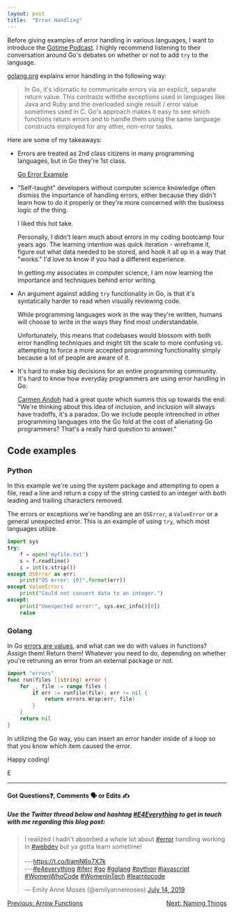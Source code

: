 ```yaml
---
layout: post
title:  "Error Handling"
---
```


Before giving examples of error handling in various languages, I want to introduce the [Gotime Podcast][gotime]. I highly recommend listening to their conversation around Go's debates on whether or not to add `try` to the language.

[golang.org][golang-org] explains error handling in the following way:

> In Go, it's idiomatic to communicate errors via an explicit, separate return value. 
> This contrasts withthe exceptions used in languages like Java and Ruby and the overloaded single result / error value sometimes used in C. 
> Go's approach makes it easy to see which functions return errors and to handle them using the same language constructs employed for any other, non-error tasks.

Here are some of my takeaways:

* Errors are treated as 2nd class citizens in many programming languages, but in Go they're 1st class.

    [Go Error Example](https://play.golang.org/p/mP_ZR1qjUvA)

* "Self-taught" developers without computer science knowledge often dismiss the importance of handling errors, either because they didn't learn how to do it properly or they're more concerned with the business logic of the thing.

    I liked this hot take.

    Personally, I didn't learn much about errors in my coding bootcamp four years ago. The learning intention was quick iteration - wireframe it, figure out what data needed to be stored, and hook it all up in a way that "works." I'd love to know if you had a different experience.

    In getting my associates in computer science, I am now learning the importance and techniques behind error writing.

* An argument against adding `try` functionality in Go, is that it's syntatically harder to read when visually reviewing code. 

    While programming languages work in the way they're written, humans will choose to write in the ways they find most understandable.  

    Unfortunately, this means that codebases would blossom with both error handling techniques and might tilt the scale to more confusing vs. attempting to force a more accepted programming functionality simply because a lot of people are aware of it.

* It's hard to make big decisions for an entire programming community. It's hard to know how everyday programmers are using error handling in Go. 

    [Carmen Andoh](https://twitter.com/carmatrocity) had a great quote which summs this up towards the end: "We're thinking about this idea of inclusion, and inclusion will always have tradoffs, it's a paradox. Do we include people intrenched in other programming languages into the Go fold at the cost of alienating Go programmers? That's a really hard question to answer."

## Code examples

### Python

In this example we're using the system package and attempting to open a file, read a line and return a copy of the string casted to an integer with both leading and trailing characters removed.

The errors or exceptions we're handling are an `OSError`, a `ValueError` or a general unexpected error. This is an example of using `try`, which most languages utilize.

```python
import sys
try:
    f = open('myfile.txt')
    s = f.readline()
    i = int(s.strip())
except OSError as err:
    print("OS error: {0}".format(err))
except ValueError:
    print("Could not convert data to an integer.")
except:
    print("Unexpected error:", sys.exc_info()[0])
    raise
```

### Golang

In Go [errors are values][err-go], and what can we do with values in functions? Assign them! Return them! Whatever you need to do, depending on whether you're retruning an error from an external package or not.

```go
import "errors"
func run(files []string) error {
    for _, file := range files {
        if err := runfile(file); err != nil {
            return errors.Wrap(err, file)
        }
    }
    return nil
}
```

In utilizing the Go way, you can insert an error hander inside of a loop so that you know which item caused the error.

Happy coding!

E
<hr>
<h4>Got Questions❓, Comments 🗣 or Edits ✍</h4>
<h5>Use the Twitter thread below and hashtag <a href="https://twitter.com/hashtag/e4everything?f=tweets&vertical=default&lang=en" target="_blank">#E4Everything</a> to get in touch with me regarding this blog post:</h5>

<blockquote class="twitter-tweet" data-lang="en"><p lang="en" dir="ltr">I realized I hadn&#39;t absorbed a whole lot about <a href="https://twitter.com/hashtag/error?src=hash&amp;ref_src=twsrc%5Etfw">#error</a> handling working in <a href="https://twitter.com/hashtag/webdev?src=hash&amp;ref_src=twsrc%5Etfw">#webdev</a> but ya gotta learn sometime!<br><br>---<a href="https://t.co/bamN6o7X7k">https://t.co/bamN6o7X7k</a><br>---<a href="https://twitter.com/hashtag/e4everything?src=hash&amp;ref_src=twsrc%5Etfw">#e4everything</a> <a href="https://twitter.com/hashtag/iferr?src=hash&amp;ref_src=twsrc%5Etfw">#iferr</a> <a href="https://twitter.com/hashtag/go?src=hash&amp;ref_src=twsrc%5Etfw">#go</a> <a href="https://twitter.com/hashtag/golang?src=hash&amp;ref_src=twsrc%5Etfw">#golang</a> <a href="https://twitter.com/hashtag/python?src=hash&amp;ref_src=twsrc%5Etfw">#python</a> <a href="https://twitter.com/hashtag/javascript?src=hash&amp;ref_src=twsrc%5Etfw">#javascript</a> <a href="https://twitter.com/hashtag/WomenWhoCode?src=hash&amp;ref_src=twsrc%5Etfw">#WomenWhoCode</a> <a href="https://twitter.com/hashtag/WomenInTech?src=hash&amp;ref_src=twsrc%5Etfw">#WomenInTech</a> <a href="https://twitter.com/hashtag/learntocode?src=hash&amp;ref_src=twsrc%5Etfw">#learntocode</a></p>&mdash; Emily Anne Moses (@emilyannemoses) <a href="https://twitter.com/emilyannemoses/status/1150358275809894400?ref_src=twsrc%5Etfw">July 14, 2019</a></blockquote>
<script async src="https://platform.twitter.com/widgets.js" charset="utf-8"></script>

<span><a href="https://eamoses.github.io/blog/2019/07/05/arrow-function.html" style="float:left;">Previous: Arrow Functions</a><a href="https://eamoses.github.io/blog/2019/07/15/naming.html" style="float:right;">Next: Naming Things</a></span>

[gotime]: https://changelog.com/gotime/91
[err-go]: https://blog.golang.org/errors-are-values
[golang-org]: https://golang.org